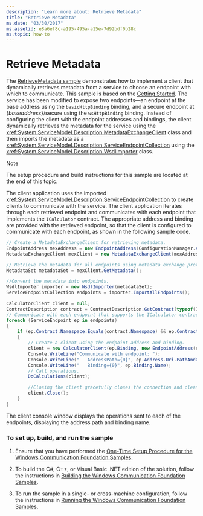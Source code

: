 ```yaml
---
description: "Learn more about: Retrieve Metadata"
title: "Retrieve Metadata"
ms.date: "03/30/2017"
ms.assetid: e8a6ef8c-a195-495a-a15e-7d92bdf0b28c
ms.topic: how-to
---
```

# Retrieve Metadata

The [RetrieveMetadata sample](https://github.com/dotnet/samples/tree/main/framework/wcf/Basic/Client/RetrieveMetadata/CS) demonstrates how to implement a client that dynamically retrieves metadata from a service to choose an endpoint with which to communicate. This sample is based on the [Getting Started](getting-started-sample.md). The service has been modified to expose two endpoints—an endpoint at the base address using the `basicHttpBinding` binding, and a secure endpoint at {*baseaddress*}/secure using the `wsHttpBinding` binding. Instead of configuring the client with the endpoint addresses and bindings, the client dynamically retrieves the metadata for the service using the <xref:System.ServiceModel.Description.MetadataExchangeClient> class and then imports the metadata as a <xref:System.ServiceModel.Description.ServiceEndpointCollection> using the <xref:System.ServiceModel.Description.WsdlImporter> class.

> [!NOTE]
> The setup procedure and build instructions for this sample are located at the end of this topic.

The client application uses the imported <xref:System.ServiceModel.Description.ServiceEndpointCollection> to create clients to communicate with the service. The client application iterates through each retrieved endpoint and communicates with each endpoint that implements the `ICalculator` contract. The appropriate address and binding are provided with the retrieved endpoint, so that the client is configured to communicate with each endpoint, as shown in the following sample code.

```csharp
// Create a MetadataExchangeClient for retrieving metadata.
EndpointAddress mexAddress = new EndpointAddress(ConfigurationManager.AppSettings["mexAddress"]);
MetadataExchangeClient mexClient = new MetadataExchangeClient(mexAddress);

// Retrieve the metadata for all endpoints using metadata exchange protocol (mex).
MetadataSet metadataSet = mexClient.GetMetadata();

//Convert the metadata into endpoints.
WsdlImporter importer = new WsdlImporter(metadataSet);
ServiceEndpointCollection endpoints = importer.ImportAllEndpoints();

CalculatorClient client = null;
ContractDescription contract = ContractDescription.GetContract(typeof(ICalculator));
// Communicate with each endpoint that supports the ICalculator contract.
foreach (ServiceEndpoint ep in endpoints)
{
    if (ep.Contract.Namespace.Equals(contract.Namespace) && ep.Contract.Name.Equals(contract.Name))
    {
        // Create a client using the endpoint address and binding.
        client = new CalculatorClient(ep.Binding, new EndpointAddress(ep.Address.Uri));
        Console.WriteLine("Communicate with endpoint: ");
        Console.WriteLine("   AddressPath={0}", ep.Address.Uri.PathAndQuery);
        Console.WriteLine("   Binding={0}", ep.Binding.Name);
        // Call operations.
        DoCalculations(client);

        //Closing the client gracefully closes the connection and cleans up resources.
        client.Close();
    }
}
```

The client console window displays the operations sent to each of the endpoints, displaying the address path and binding name.

### To set up, build, and run the sample

1. Ensure that you have performed the [One-Time Setup Procedure for the Windows Communication Foundation Samples](one-time-setup-procedure-for-the-wcf-samples.md).

2. To build the C#, C++, or Visual Basic .NET edition of the solution, follow the instructions in [Building the Windows Communication Foundation Samples](building-the-samples.md).

3. To run the sample in a single- or cross-machine configuration, follow the instructions in [Running the Windows Communication Foundation Samples](running-the-samples.md).
